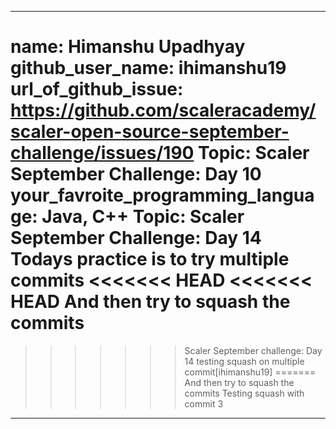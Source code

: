  ---
name: Himanshu Upadhyay
github_user_name: ihimanshu19
url_of_github_issue: https://github.com/scaleracademy/scaler-open-source-september-challenge/issues/190 
Topic: Scaler September Challenge: Day 10
your_favroite_programming_language: Java, C++
Topic: Scaler September Challenge: Day 14
Todays practice is to try multiple commits
<<<<<<< HEAD
<<<<<<< HEAD
And then try to squash the commits
=======
>>>>>>> Scaler September challenge: Day 14 testing squash on multiple commit[ihimanshu19]
=======
And then try to squash the commits
>>>>>>> Testing squash with commit 3
---